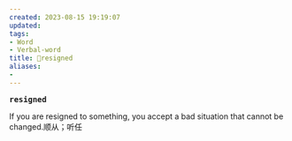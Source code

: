 ```yaml
---
created: 2023-08-15 19:19:07
updated: 
tags: 
- Word
- Verbal-word
title: 🚩resigned
aliases:
- 
---
```


<pre><strong>resigned</strong></pre>
If you are resigned to something, you accept a bad situation that cannot be changed.顺从；听任